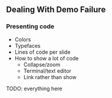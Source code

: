 ## Dealing With Demo Failure

### Presenting code

* Colors
* Typefaces
* Lines of code per slide
* How to show a lot of code
  * Collapse/zoom
  * Terminal/text editor
  * Link rather than show

TODO: everything here
